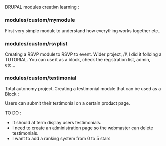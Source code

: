 DRUPAL modules creation learning :


### modules/custom/mymodule ###

First very simple module to understand how everything works together etc..


### modules/custom/rsvplist ### 

Creating a RSVP module to RSVP to event. Wider project,  /!\ I did it folloing a TUTORIAL.
You can use it as a block, check the registration list, admin, etc...

### modules/custom/testimonial ###

Total autonomy project. 
Creating a testimonial module that can be used as a Block : 

Users can submit their testimonial on a certain product page.

TO DO : 

- It should at term display users testimonials.
- I need to create an administration page so the webmaster can delete testimonials.
- I want to add a ranking system from 0 to 5 stars.
  

